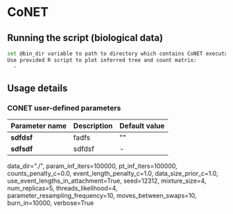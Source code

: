 # CoNET



## Running the script (biological data)
```bash
set @bin_dir variable to path to directory which contains CoNET executable
Use provided R script to plot inferred tree and count matrix:
  -
```
## Usage details
### CONET user-defined parameters

| Parameter name | Description | Default value |
| ---- | -------- | --- |
| **sdfdsf** | fadfs  | "" |
| **sdfsdf** | sdfdsf | - |



 data_dir="./",
                 param_inf_iters=100000,
                 pt_inf_iters=100000,
                 counts_penalty_c=0.0,
                 event_length_penalty_c=1.0,
                 data_size_prior_c=1.0,
                 use_event_lengths_in_attachment=True,
                 seed=12312,
                 mixture_size=4,
                 num_replicas=5,
                 threads_likelihood=4,
                 parameter_resampling_frequency=10,
                 moves_between_swaps=10,
                 burn_in=10000,
                 verbose=True

